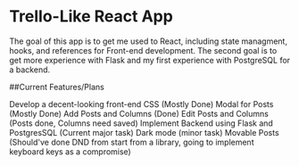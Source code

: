 # Trello-Like React App

The goal of this app is to get me used to React, including state managment, hooks, and references for Front-end development.
The second goal is to get more experience with Flask and my first experience with PostgreSQL for a backend.

##Current Features/Plans

Develop a decent-looking front-end CSS (Mostly Done)
Modal for Posts (Mostly Done)
Add Posts and Columns (Done)
Edit Posts and Columns (Posts done, Columns need saved)
Implement Backend using Flask and PostgresSQL (Current major task)
Dark mode (minor task)
Movable Posts (Should've done DND from start from a library, going to implement keyboard keys as a compromise)

